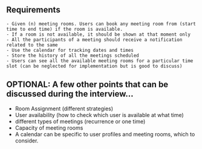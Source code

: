 ## Requirements
    - Given (n) meeting rooms. Users can book any meeting room from (start time to end time) if the room is available.
    - If a room is not available, it should be shown at that moment only
    - All the participants of a meeting should receive a notification related to the same
    - Use the calendar for tracking dates and times
    - Store the history of all the meetings scheduled
    - Users can see all the available meeting rooms for a particular time slot (can be neglected for implementation but is good to discuss)
  
## OPTIONAL: A few other points that can be discussed during the interview…

- Room Assignment (different strategies)
- User availability (how to check which user is available at what time)
- different types of meetings (recurrence or one time)
- Capacity of meeting rooms
- A calendar can be specific to user profiles and meeting rooms, which to consider.